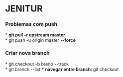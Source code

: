 # JENITUR


<h3>
Problemas com push
</h3>
 <span>* <strong> git pull -r upstream master </strong></span>
 <br>
 <span>* git push -u origin master <strong> --force </strong></span>
 
<h3>
<strong>Criar nova branch</strong>
</h3>
 <span>*  git checkout -b breno --track</span>
 <br>
 <span>* git branch --list </span>
 <span>* <strong> navegar entre branch: </strong> git checkout <branch> </span>
 
 
 
